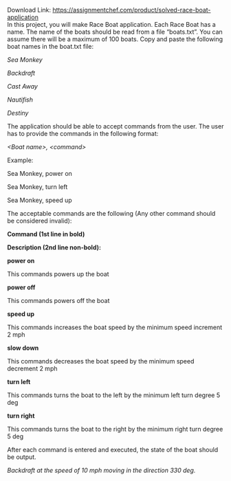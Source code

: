 Download Link: https://assignmentchef.com/product/solved-race-boat-application
<br>
In this project, you will make Race Boat application. Each Race Boat has a name. The name of the boats should be read from a file “boats.txt”. You can assume there will be a maximum of 100 boats. Copy and paste the following boat names in the boat.txt file:

<em>Sea Monkey</em>

<em>Backdraft</em>

<em>Cast Away</em>

<em>Nautifish</em>

<em>Destiny</em>

The application should be able to accept commands from the user. The user has to provide the commands in the following format:

<em>&lt;Boat name&gt;, &lt;command&gt;</em>

Example:

Sea Monkey, power on

Sea Monkey, turn left

Sea Monkey, speed up

The acceptable commands are the following (Any other command should be considered invalid):

<strong>Command (1st line in bold)</strong>

<strong>Description (2nd line non-bold):</strong>

<strong>power on</strong>

This commands powers up the boat

<strong>power off</strong>

This commands powers off the boat

<strong>speed up</strong>

This commands increases the boat speed by the minimum speed increment 2 mph

<strong>slow down</strong>

This commands decreases the boat speed by the minimum speed decrement 2 mph

<strong>turn left</strong>

This commands turns the boat to the left by the minimum left turn degree 5 deg

<strong>turn right</strong>

This commands turns the boat to the right by the minimum right turn degree 5 deg

After each command is entered and executed, the state of the boat should be output.

<em>Backdraft at the speed of 10 mph moving in the direction 330 deg.</em>